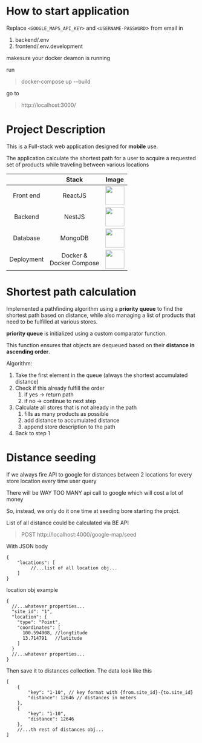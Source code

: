 # How to start application

Replace `<GOOGLE_MAPS_API_KEY>` and `<USERNAME-PASSWORD`> from email in 
1. backend/.env
2. frontend/.env.development

makesure your docker deamon is running


run
>docker-compose up --build

go to 
>http://localhost:3000/

# Project Description
This is a Full-stack web application designed for **mobile** use.

The application calculate the shortest path for a user to acquire a requested set of products while traveling between various locations

|              | Stack                         | Image      |
| :----------: | :---------------------------: | :--------: |
|Front end     | ReactJS                       |<img height="50" src="https://user-images.githubusercontent.com/25181517/183897015-94a058a6-b86e-4e42-a37f-bf92061753e5.png">|
|Backend       | NestJS                        |<img height="50" src="https://github.com/marwin1991/profile-technology-icons/assets/136815194/519bfaf3-c242-431e-a269-876979f05574">|
|Database      | MongoDB                       |<img height="50" src="https://user-images.githubusercontent.com/25181517/182884177-d48a8579-2cd0-447a-b9a6-ffc7cb02560e.png">|
|Deployment    | Docker & <br/> Docker Compose |<img height="50" src="https://user-images.githubusercontent.com/25181517/117207330-263ba280-adf4-11eb-9b97-0ac5b40bc3be.png">|

# Shortest path calculation
Implemented a pathfinding algorithm using a **priority queue** to find the shortest path based on distance, while also managing a list of products that need to be fulfilled at various stores.

**priority queue**  is initialized using a custom comparator function. 

This function ensures that objects are dequeued based on their **distance in ascending order**.

Algorithm:

1. Take the first element in the queue (always the shortest accumulated distance)
2. Check if this already fulfill the order
   1. if yes -> return path
   2. if no -> continue to next step
3. Calculate all stores that is not already in the path
   1. fills as many products as possible
   2. add distance to accumulated distance
   3. append store description to the path
4. Back to step 1

# Distance seeding
If we always fire API to google for distances between 2 locations for every store location every time user query

There will be WAY TOO MANY api call to google which will cost a lot of money

So, instead, we only do it one time at seeding bore starting the projct.

List of all distance could be calculated via BE API
>POST http://localhost:4000/google-map/seed

With JSON body
```jsonc
{
    "locations": [
         //...list of all location obj...
    ]
}
```
location obj example
```jsonc
{
  //...whatever properties...
  "site_id": "1",
  "location": {
    "type": "Point",
    "coordinates": [
      100.594908, //longtitude
      13.714791   //latitude
    ]
  }
  //...whatever properties...
}
```
Then save it to distances collection. The data look like this
```jsonc
[
    {
        "key": "1-10", // key format with {from.site_id}-{to.site_id}
        "distance": 12646 // distances in meters
    },
    {
        "key": "1-10",
        "distance": 12646
    },
    //...th rest of distances obj...
]
```
